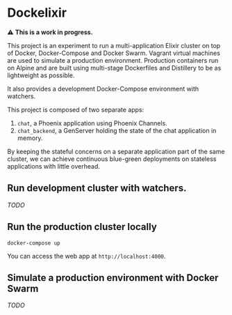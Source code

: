 # Dockelixir

:warning: **This is a work in progress.**

This project is an experiment to run a multi-application Elixir cluster on top
of Docker, Docker-Compose and Docker Swarm. Vagrant virtual machines are used to
simulate a production environment. Production containers run on Alpine and are
built using multi-stage Dockerfiles and Distillery to be as lightweight as
possible.

It also provides a development Docker-Compose environment with watchers.

This project is composed of two separate apps:

1. `chat`, a Phoenix application using Phoenix Channels.
2. `chat_backend`, a GenServer holding the state of the chat
   application in memory.

By keeping the stateful concerns on a separate application part of the same
cluster, we can achieve continuous blue-green deployments on stateless applications
with little overhead.

## Run development cluster with watchers.

*TODO*

## Run the production cluster locally

`docker-compose up`

You can access the web app at `http://localhost:4000`.

## Simulate a production environment with Docker Swarm

*TODO*
